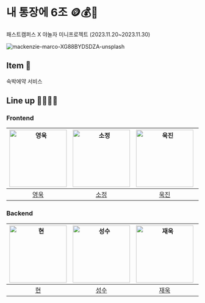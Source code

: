 


# 내 통장에 6조 🪙💰💸
패스트캠퍼스 X 야놀자 미니프로젝트 (2023.11.20~2023.11.30)

![mackenzie-marco-XG88BYDSDZA-unsplash](https://github.com/Mini-Team-6/.github/assets/26517061/ae2c51a2-7a29-4e55-b6f2-302985e94265)




## Item 🎁

숙박에약 서비스



## Line up 👨‍💻👩‍💻

### Frontend

| <img src="https://avatars.githubusercontent.com/u/87873821?v=4" width=150px alt="영욱"> | <img src="https://avatars.githubusercontent.com/u/118329943?v=4" width=150px alt="소정"> | <img src="https://avatars.githubusercontent.com/u/101846817?v=4" width=150px alt="욱진"> | <img src="https://avatars.githubusercontent.com/u/54929509?v=4" width=150px alt="석민"> | <img src="https://avatars.githubusercontent.com/u/59171592?v=4" width=150px alt="진욱"> |
| :----------------------------------------------------------: | :----------------------------------------------------------: | :----------------------------------------------------------: | :----------------------------------------------------------: | :----------------------------------------------------------: |
|               [영욱](https://github.com/wowba)               |               [소정](https://github.com/KSJT)                |            [욱진](https://github.com/NohWookJin)             |             [석민](https://github.com/dbstjrals)             |             [진욱](https://github.com/KittelLee)             |

### Backend

| <img src="https://avatars.githubusercontent.com/u/116000898?v=4" width=150px alt="현"> | <img src="https://avatars.githubusercontent.com/u/76704436?v=4" width=150px alt="성수"> | <img src="https://avatars.githubusercontent.com/u/26517061?v=4" width=150px alt="재욱"> | <img src="https://avatars.githubusercontent.com/u/78525973?v=4" width=150px alt="민정"> |
| :----------------------------------------------------------: | :----------------------------------------------------------: | :----------------------------------------------------------: | :----------------------------------------------------------: |
|               [현](https://github.com/yuhyun1)               |             [성수](https://github.com/tjdtn0219)             |             [재욱](https://github.com/laigasus)              |             [민정](https://github.com/ypd06021)              |

















